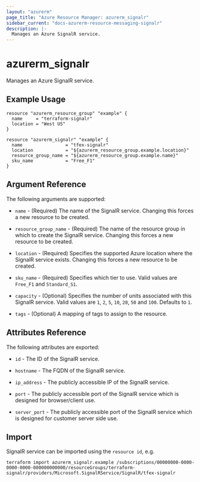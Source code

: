 ```yaml
---
layout: "azurerm"
page_title: "Azure Resource Manager: azurerm_signalr"
sidebar_current: "docs-azurerm-resource-messaging-signalr"
description: |-
  Manages an Azure SignalR service.
---
```


# azurerm_signalr

Manages an Azure SignalR service.

## Example Usage

```hcl
resource "azurerm_resource_group" "example" {
  name     = "terraform-signalr"
  location = "West US"
}

resource "azurerm_signalr" "example" {
  name                = "tfex-signalr"
  location            = "${azurerm_resource_group.example.location}"
  resource_group_name = "${azurerm_resource_group.example.name}"
  sku_name            = "Free_F1"
}
```

## Argument Reference

The following arguments are supported:

* `name` - (Required) The name of the SignalR service. Changing this forces a new resource to be created.

* `resource_group_name` - (Required) The name of the resource group in which to create the SignalR service. Changing this forces a new resource to be created.

* `location` - (Required) Specifies the supported Azure location where the SignalR service exists. Changing this forces a new resource to be created.

* `sku_name` - (Required) Specifies which tier to use. Valid values are `Free_F1` and `Standard_S1`.

* `capacity` - (Optional) Specifies the number of units associated with this SignalR service. Valid values are `1`, `2`, `5`, `10`, `20`, `50` and `100`. Defaults to `1`.

* `tags` - (Optional) A mapping of tags to assign to the resource.

## Attributes Reference

The following attributes are exported:

* `id` - The ID of the SignalR service.

* `hostname` - The FQDN of the SignalR service.

* `ip_address` - The publicly accessible IP of the SignalR service.

* `port` - The publicly accessible port of the SignalR service which is designed for browser/client use.

* `server_port` - The publicly accessible port of the SignalR service which is designed for customer server side use.

## Import

SignalR service can be imported using the `resource id`, e.g.

```shell
terraform import azurerm_signalr.example /subscriptions/00000000-0000-0000-0000-000000000000/resourceGroups/terraform-signalr/providers/Microsoft.SignalRService/SignalR/tfex-signalr
```
